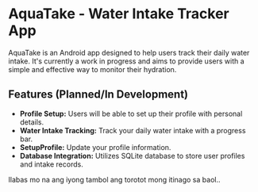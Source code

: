 # AquaTake - Water Intake Tracker App

AquaTake is an Android app designed to help users track their daily water intake. 
It's currently a work in progress and aims to provide users with a simple and effective way to monitor their hydration.

## Features (Planned/In Development)

- **Profile Setup:** Users will be able to set up their profile with personal details.
- **Water Intake Tracking:** Track your daily water intake with a progress bar.
- **SetupProfile:** Update your profile information.
- **Database Integration:** Utilizes SQLite database to store user profiles and intake records.

Ilabas mo na ang iyong tambol ang torotot mong itinago sa baol..


